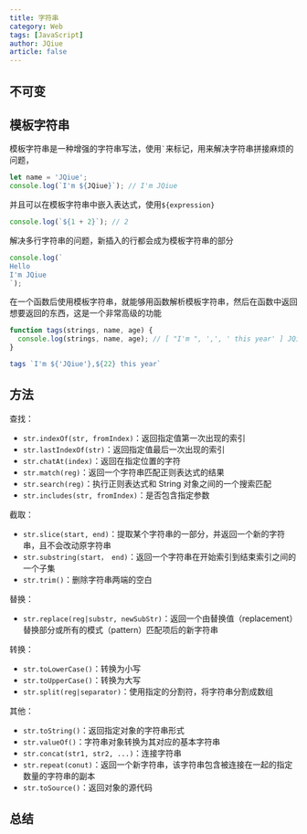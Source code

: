 ```yaml
---
title: 字符串
category: Web
tags: [JavaScript]
author: JQiue
article: false
---
```


## 不可变

## 模板字符串

模板字符串是一种增强的字符串写法，使用``` ` ```来标记，用来解决字符串拼接麻烦的问题，

```js
let name = 'JQiue';
console.log(`I'm ${JQiue}`); // I'm JQiue
```

并且可以在模板字符串中嵌入表达式，使用`${expression}`

```js
console.log(`${1 + 2}`); // 2
```

解决多行字符串的问题，新插入的行都会成为模板字符串的部分

```js
console.log(`
Hello
I'm JQiue
`);
```

在一个函数后使用模板字符串，就能够用函数解析模板字符串，然后在函数中返回想要返回的东西，这是一个非常高级的功能


```js
function tags(strings, name, age) {
  console.log(strings, name, age); // [ "I'm ", ',', ' this year' ] JQiue 22
}

tags `I'm ${'JQiue'},${22} this year`
```

## 方法

查找：

+ `str.indexOf(str, fromIndex)`：返回指定值第一次出现的索引
+ `str.lastIndexOf(str)`：返回指定值最后一次出现的索引
+ `str.chatAt(index)`：返回在指定位置的字符
+ `str.match(reg)`：返回一个字符串匹配正则表达式的结果
+ `str.search(reg)`：执行正则表达式和 String 对象之间的一个搜索匹配
+ `str.includes(str, fromIndex)`：是否包含指定参数

截取：

+ `str.slice(start, end)`：提取某个字符串的一部分，并返回一个新的字符串，且不会改动原字符串
+ `str.substring(start， end)`：返回一个字符串在开始索引到结束索引之间的一个子集
+ `str.trim()`：删除字符串两端的空白

替换：

+ `str.replace(reg|substr, newSubStr)`：返回一个由替换值（replacement）替换部分或所有的模式（pattern）匹配项后的新字符串

转换：

+ `str.toLowerCase()`：转换为小写
+ `str.toUpperCase()`：转换为大写
+ `str.split(reg|separator)`：使用指定的分割符，将字符串分割成数组

其他：

+ `str.toString()`：返回指定对象的字符串形式
+ `str.valueOf()`：字符串对象转换为其对应的基本字符串
+ `str.concat(str1, str2, ...)`：连接字符串
+ `str.repeat(conut)`：返回一个新字符串，该字符串包含被连接在一起的指定数量的字符串的副本
+ `str.toSource()`：返回对象的源代码

## 总结
